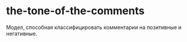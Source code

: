 # the-tone-of-the-comments

Модел, способная классифицировать комментарии на позитивные и негативные.
